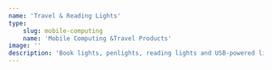 ```yaml
---
name: 'Travel & Reading Lights'
type:
    slug: mobile-computing
    name: 'Mobile Computing &Travel Products'
image: ''
description: 'Book lights, penlights, reading lights and USB-powered lights. These are the "lightweights" in our LED light selection.'
---
```

